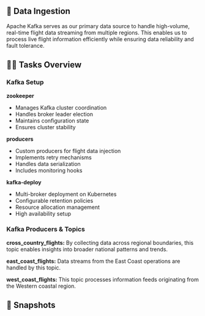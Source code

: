 ## 🚀 Data Ingestion

Apache Kafka serves as our primary data source to handle high-volume, real-time flight data streaming from multiple regions. This enables us to process live flight information efficiently while ensuring data reliability and fault tolerance.

## 👨‍💻 Tasks Overview

### **Kafka Setup**

**zookeeper**
- Manages Kafka cluster coordination
- Handles broker leader election
- Maintains configuration state
- Ensures cluster stability

**producers**
- Custom producers for flight data injection
- Implements retry mechanisms
- Handles data serialization
- Includes monitoring hooks

**kafka-deploy**
- Multi-broker deployment on Kubernetes
- Configurable retention policies
- Resource allocation management
- High availability setup

### **Kafka Producers & Topics**

**cross_country_flights:** 
By collecting data across regional boundaries, this topic enables insights into broader national patterns and trends.

**east_coast_flights:** 
Data streams from the East Coast operations are handled by this topic. 

**west_coast_flights:** 
This topic processes information feeds originating from the Western coastal region.

## 📸 Snapshots